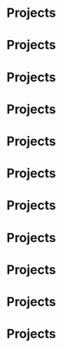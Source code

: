 # Projects
# Projects
# Projects
# Projects
# Projects
# Projects
# Projects
# Projects
# Projects
# Projects
# Projects
